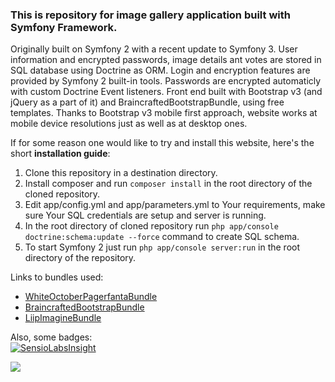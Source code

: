<h3>This is repository for image gallery application built with Symfony Framework.</h3>

Originally built on Symfony 2 with a recent update to Symfony 3.
User information and encrypted passwords, image details ant votes are stored in SQL database using Doctrine as ORM. Login and encryption features are provided by Symfony 2 built-in tools.
Passwords are encrypted automaticly with custom Doctrine Event listeners.
Front end built with Bootstrap v3 (and jQuery as a part of it) and BraincraftedBootstrapBundle, using free templates.
Thanks to Bootstrap v3 mobile first approach, website works at mobile device resolutions just as well as at desktop ones.

If for some reason one would like to try and install this website, here's the short <strong>installation guide</strong>:
<ol>
<li> Clone this repository in a destination directory.</li>
<li> Install composer and run <code>composer install</code> in the root directory of the cloned repository.</li>
<li> Edit app/config.yml and app/parameters.yml to Your requirements, make sure Your SQL credentials are setup and server is running.</li>
<li> In the root directory of cloned repository run <code>php app/console doctrine:schema:update --force</code> command to create SQL schema.</li>
<li> To start Symfony 2 just run <code>php app/console server:run</code> in the root directory of the repository.</li>
</ol>

Links to bundles used:
<ul>
<li><a href="https://github.com/whiteoctober/WhiteOctoberPagerfantaBundle">WhiteOctoberPagerfantaBundle</a></li>
<li><a href="https://github.com/braincrafted/bootstrap-bundle">BraincraftedBootstrapBundle</a></li>
<li><a href="https://github.com/liip/LiipImagineBundle">LiipImagineBundle</a></li>
</ul>

Also, some badges:<br>
[![SensioLabsInsight](https://insight.sensiolabs.com/projects/d17fdef0-e292-4c1b-b002-9b2eebfb1ebe/big.png)](https://insight.sensiolabs.com/projects/d17fdef0-e292-4c1b-b002-9b2eebfb1ebe)

<a href="https://codeclimate.com/github/mazeikis/Sandbox"><img src="https://codeclimate.com/github/mazeikis/Sandbox/badges/gpa.svg" /></a>

